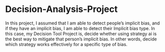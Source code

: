 # Decision-Analysis-Project
In this project, I assumed that I am able to detect people’s implicit bias, and if they have an implicit bias, I am able to detect their Implicit bias type. In this case, my Decision Tool Project is, decide whether using strategy ai is the best way to mitigate that person’s implicit bias. In other words, decide which strategy works effectively for a specific type of bias.
